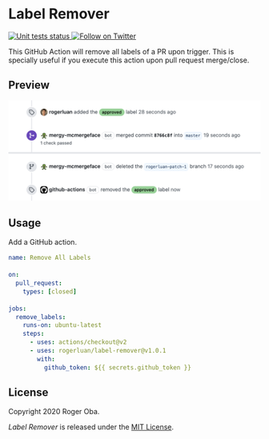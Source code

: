# Label Remover

<a href="https://github.com/rogerluan/label-remover/actions?query=workflow%3A%22Unit+Tests%22">
  <img alt="Unit tests status" src="https://github.com/rogerluan/label-remover/workflows/Unit%20Tests/badge.svg">
</a>
<a href="https://twitter.com/intent/follow?screen_name=rogerluan_">
  <img src="https://img.shields.io/twitter/follow/rogerluan_?&logo=twitter" alt="Follow on Twitter">
</a>


This GitHub Action will remove all labels of a PR upon trigger. This is specially useful if you execute this action upon pull request merge/close.

## Preview

![preview](./docs/assets/preview.png)

## Usage

Add a GitHub action.

```yaml
name: Remove All Labels

on:
  pull_request:
    types: [closed]

jobs:
  remove_labels:
    runs-on: ubuntu-latest
    steps:
      - uses: actions/checkout@v2
      - uses: rogerluan/label-remover@v1.0.1
        with:
          github_token: ${{ secrets.github_token }}
```

## License

Copyright 2020 Roger Oba.

_Label Remover_ is released under the [MIT License](./LICENSE).
